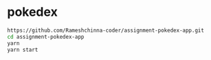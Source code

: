 # pokedex
```sh
https://github.com/Rameshchinna-coder/assignment-pokedex-app.git
cd assignment-pokedex-app
yarn
yarn start
```